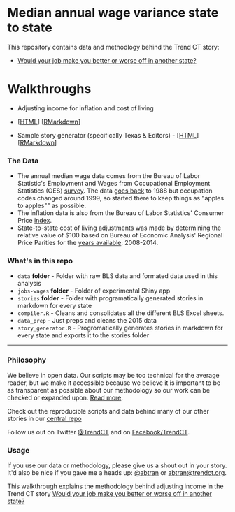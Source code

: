 
# Median annual wage variance state to state

This repository contains data and methodlogy behind the Trend CT story:

*   [Would your job make you better or worse off in another state?](http://occupation.trendct.org/)

# Walkthroughs

* Adjusting income for inflation and cost of living
 - [[HTML](http://trendct-data.github.io/occupation-wages-states/)] [[RMarkdown](https://github.com/trendct-data/occupation-wages-states/blob/master/index.Rmd)] 
* Sample story generator (specifically Texas & Editors) - [[HTML](http://trendct-data.github.io/occupation-wages-states/story.html)] [[RMarkdown](https://github.com/trendct-data/occupation-wages-states/blob/master/story.Rmd)] 

### The Data

* The annual median wage data comes from the Bureau of Labor Statistic's Employment and Wages from Occupational Employment Statistics (OES) [survey](http://stats.bls.gov/oes/). The data [goes back](http://www.bls.gov/oes/tables.htm) to 1988 but occupation codes changed around 1999, so started there to keep things as "apples to apples"" as possible.
* The inflation data is also from the Bureau of Labor Statistics' Consumer Price [index](http://www.bls.gov/cpi/).
* State-to-state cost of living adjustments was made by determining the relative value of $100 based on Bureau of Economic Analysis' Regional Price Parities for the [years available](http://www.bea.gov/newsreleases/regional/rpp/rpp_newsrelease.htm): 2008-2014.

### What's in this repo

* `data` **folder** - Folder with raw BLS data and formated data used in this analysis
* `jobs-wages` **folder** - Folder of experimental Shiny app
* `stories` **folder** - Folder with programatically generated stories in markdown for every state
* `compiler.R` - Cleans and consolidates all the different BLS Excel sheets.
* `data_prep` - Just preps and cleans the 2015 data
* `story_generator.R` - Progromatically generates stories in markdown for every state and exports it to the stories folder

----

### Philosophy

We believe in open data. Our scripts may be too technical for the average reader, but we make it accessible because we believe it is important to be as transparent as possible about our methodology so our work can be checked or expanded upon. [Read more](http://www.trendct.org/data).

Check out the reproducible scripts and data behind many of our other stories in our [central repo](https://github.com/trendct-data)

Follow us out on Twitter [@TrendCT](http://www.trendct.org) and on [Facebook/TrendCT](https://www.facebook.com/trendct/).

### Usage

If you use our data or methodology, please give us a shout out in your story. It'd also be nice if you gave me a heads up: [@abtran](http://www.twitter.com/abtran) or abtran@trendct.org.

This walkthrough explains the methodology behind adjusting income in the Trend CT story [Would your job make you better or worse off in another state?](http://occupation.trendct.org/)


